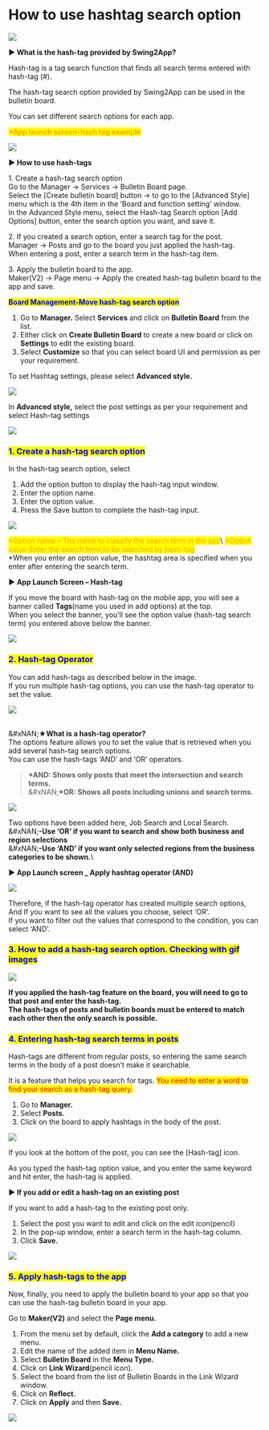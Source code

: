 # How to use hashtag search option

![](https://support.swing2app.com/wp-content/uploads/2018/10/hashtag-1.png)

**▶ What is the hash-tag provided by Swing2App?**

Hash-tag is a tag search function that finds all search terms entered with hash-tag (#).

The hash-tag search option provided by Swing2App can be used in the bulletin board.

You can set different search options for each app.

<mark style="color:orange;">**\*App launch screen-hash tag example**</mark>

![](https://support.swing2app.com/wp-content/uploads/2018/10/32@3x.png)

**▶ How to use hash-tags**

1\. Create a hash-tag search option\
Go to the Manager → Services → Bulletin Board page.\
Select the \[Create bulletin board] button → to go to the \[Advanced Style] menu which is the 4th item in the ‘Board and function setting’ window.\
In the Advanced Style menu, select the Hash-tag Search option \[Add Options] button, enter the search option you want, and save it.

2\. If you created a search option, enter a search tag for the post.\
Manager → Posts and go to the board you just applied the hash-tag.\
When entering a post, enter a search term in the hash-tag item.

3\. Apply the bulletin board to the app.\
Maker(V2) → Page menu → Apply the created hash-tag bulletin board to the app and save.

<mark style="color:blue;">**Board Management-Move hash-tag search option**</mark>

1. Go to **Manager.** Select **Services** and click on **Bulletin Board** from the list.
2. Either click on **Create Bulletin Board** to create a new board or click on **Settings** to edit the existing board.
3. Select **Customize** so that you can select board UI and permission as per your requirement.

To set Hashtag settings, please select **Advanced style.**

![](https://support.swing2app.com/wp-content/uploads/2018/09/b86-e1587044635231.png)

In **Advanced style,** select the post settings as per your requirement and select Hash-tag settings

![](https://support.swing2app.com/wp-content/uploads/2019/01/b83.png)

### <mark style="color:blue;">**1. Create a hash-tag search option**</mark>

In the hash-tag search option, select

1. Add the option button to display the hash-tag input window.
2. Enter the option name.
3. Enter the option value.
4. Press the Save button to complete the hash-tag input.

![](https://support.swing2app.com/wp-content/uploads/2019/01/b83-1.png)

<mark style="color:orange;">\*Option name – The name to classify the search term in the app</mark>\ <mark style="color:orange;">\*Option value-Enter the search term to be searched by hash-tag</mark>\
\*When you enter an option value, the hashtag area is specified when you enter after entering the search term.

**▶ App Launch Screen – Hash-tag**

If you move the board with hash-tag on the mobile app, you will see a banner called **Tags**(name you used in add options) at the top.\
When you select the banner, you’ll see the option value (hash-tag search term) you entered above below the banner.

![](https://support.swing2app.com/wp-content/uploads/2018/10/33@3x.png)

### <mark style="color:blue;">**2. Hash-tag Operator**</mark>

You can add hash-tags as described below in the image.\
If you run multiple hash-tag options, you can use the hash-tag operator to set the value.

![](https://support.swing2app.com/wp-content/uploads/2018/10/b87.png)

\
&#xNAN;**★What is a hash-tag operator?**\
The options feature allows you to set the value that is retrieved when you add several hash-tag search options.\
You can use the hash-tags ‘AND’ and ‘OR’ operators.

> **\*AND: Shows only posts that meet the intersection and search terms.**\
> &#xNAN;**\*OR: Shows all posts including unions and search terms.**

![](https://support.swing2app.com/wp-content/uploads/2019/01/b85.png)

Two options have been added here, Job Search and Local Search.\
&#xNAN;**-Use ‘OR’ if you want to search and show both business and region selections**\
&#xNAN;**-Use ‘AND’ if you want only selected regions from the business categories to be shown.**\\

**▶ App Launch screen \_ Apply hashtag operator (AND)**

![](https://support.swing2app.com/wp-content/uploads/2018/10/32@3x.png)

Therefore, if the hash-tag operator has created multiple search options,\
And If you want to see all the values you choose, select ‘OR’.\
If you want to filter out the values that correspond to the condition, you can select ‘AND’.

### <mark style="color:blue;">**3. How to add a hash-tag search option. Checking with gif images**</mark>

![](https://support.swing2app.com/wp-content/uploads/2018/10/%EB%85%B9%ED%99%94_2020_05_08_16_57_55_295.gif)

**If you applied the hash-tag feature on the board, you will need to go to that post and enter the hash-tag.**\
**The hash-tags of posts and bulletin boards must be entered to match each other then the only search is possible.**

### <mark style="color:blue;">**4. Entering hash-tag search terms in posts**</mark>

Hash-tags are different from regular posts, so entering the same search terms in the body of a post doesn’t make it searchable.

It is a feature that helps you search for tags. <mark style="color:red;">You need to enter a word to find your search as a hash-tag query.</mark>

1. Go to **Manager.**
2. Select **Posts.**
3. Click on the board to apply hashtags in the body of the post.

![](https://support.swing2app.com/wp-content/uploads/2019/01/b82.png)

If you look at the bottom of the post, you can see the \[Hash-tag] icon.

As you typed the hash-tag option value, and you enter the same keyword and hit enter, the hash-tag is applied.

**▶ If you add or edit a hash-tag on an existing post**

If you want to add a hash-tag to the existing post only.

1. Select the post you want to edit and click on the edit icon(pencil)
2. In the pop-up window, enter a search term in the hash-tag column.
3. Click **Save.**

![](https://support.swing2app.com/wp-content/uploads/2018/10/hashtag.png)

### <mark style="color:blue;">**5. Apply hash-tags to the app**</mark>

Now, finally, you need to apply the bulletin board to your app so that you can use the hash-tag bulletin board in your app.

Go to **Maker(V2)** and select the **Page menu.**

1. From the menu set by default, click the **Add a category** to add a new menu.
2. Edit the name of the added item in **Menu Name.**
3. Select **Bulletin Board** in the **Menu Type.**
4. Click on **Link Wizard**(pencil icon).
5. Select the board from the list of Bulletin Boards in the Link Wizard window.
6. Click on **Reflect.**
7. Click on **Apply** and then **Save.**

![](https://support.swing2app.com/wp-content/uploads/2019/01/b84-e1587044689522.png)
